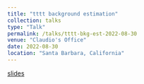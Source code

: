 ```yaml
---
title: "tttt background estimation"
collection: talks
type: "Talk"
permalink: /talks/tttt-bkg-est-2022-08-30
venue: "Claudio's Office"
date: 2022-08-30
location: "Santa Barbara, California"
---
```


[slides](https://docs.google.com/presentation/d/12sexNA2sqxhGfLmfc76Tl5_HJpvLbs85eJ12G4AB-4o/edit?usp=sharing)
